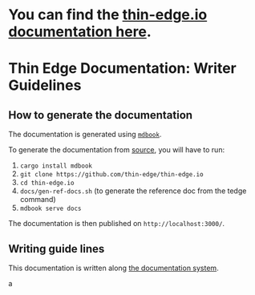 # You can find the [thin-edge.io documentation here](https://thin-edge.github.io/thin-edge.io/html/).

# Thin Edge Documentation: Writer Guidelines

## How to generate the documentation
The documentation is generated using [`mdbook`](https://lib.rs/crates/mdbook).

To generate the documentation from [source](https://github.com/thin-edge/thin-edge.io/tree/main/docs/src),
you will have to run:
1) `cargo install mdbook`
2) `git clone https://github.com/thin-edge/thin-edge.io`
3) `cd thin-edge.io`
4) `docs/gen-ref-docs.sh`   (to generate the reference doc from the tedge command)
5) `mdbook serve docs`

The documentation is then published on `http://localhost:3000/`.

## Writing guide lines

This documentation is written along [the documentation system](https://documentation.divio.com/).

a
